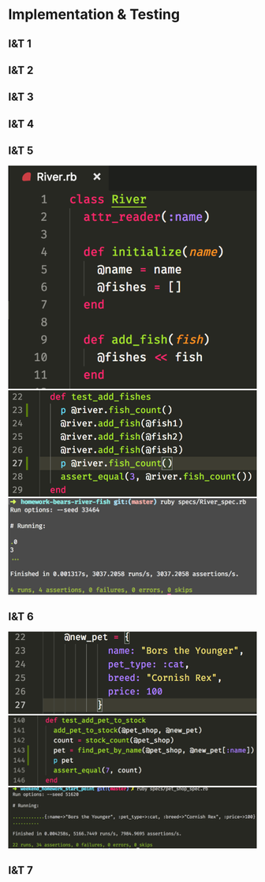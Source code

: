 # Implementation & Testing

## I&T 1

## I&T 2

## I&T 3

## I&T 4

## I&T 5
![](./it/IT5a.PNG)
![](./it/IT5b.PNG)
![](./it/IT5c.PNG)

## I&T 6
![](./it/IT6a.PNG)
![](./it/IT6b.PNG)
![](./it/IT6c.PNG)

## I&T 7